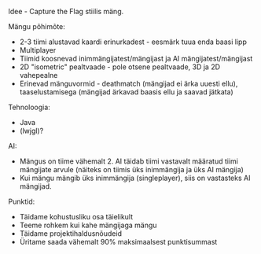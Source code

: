 Idee - Capture the Flag stiilis mäng.

Mängu põhimõte:
- 2-3 tiimi alustavad kaardi erinurkadest - eesmärk tuua enda baasi lipp
- Multiplayer
- Tiimid koosnevad inimmängijatest/mängijast ja AI mängijatest/mängijast
- 2D "isometric" pealtvaade - pole otsene pealtvaade, 3D ja 2D vahepealne
- Erinevad mänguvormid - deathmatch (mängijad ei ärka uuesti ellu), taaselustamisega (mängijad ärkavad baasis ellu ja saavad jätkata)

Tehnoloogia:
- Java
- (lwjgl)?

AI:
- Mängus on tiime vähemalt 2. AI täidab tiimi vastavalt määratud tiimi mängijate arvule (näiteks on tiimis üks inimmängija ja üks AI mängija)
- Kui mängu mängib üks inimmängija (singleplayer), siis on vastasteks AI mängijad.

Punktid:
- Täidame kohustusliku osa täielikult
- Teeme rohkem kui kahe mängijaga mängu
- Täidame projektihaldusnõudeid
- Üritame saada vähemalt 90% maksimaalsest punktisummast
